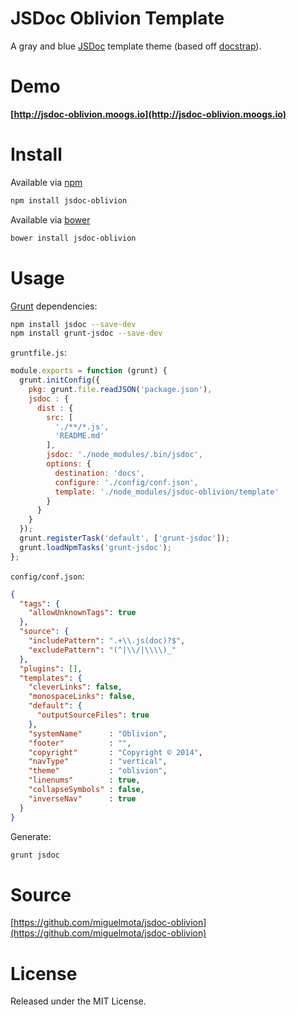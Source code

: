 # JSDoc Oblivion Template

A gray and blue [JSDoc](http://usejsdoc.org/) template theme (based off [docstrap](https://github.com/terryweiss/docstrap)).

# Demo

**[http://jsdoc-oblivion.moogs.io](http://jsdoc-oblivion.moogs.io)**

# Install

Available via [npm](https://www.npmjs.org/)

```bash
npm install jsdoc-oblivion
```

Available via [bower](http://bower.io/)

```bash
bower install jsdoc-oblivion
```

# Usage

[Grunt](http://gruntjs.com/) dependencies:

```bash
npm install jsdoc --save-dev
npm install grunt-jsdoc --save-dev
```

`gruntfile.js`:

```javascript
module.exports = function (grunt) {
  grunt.initConfig({
    pkg: grunt.file.readJSON('package.json'),
    jsdoc : {
      dist : {
        src: [
          './**/*.js',
          'README.md'
        ],
        jsdoc: './node_modules/.bin/jsdoc',
        options: {
          destination: 'docs',
          configure: './config/conf.json',
          template: './node_modules/jsdoc-oblivion/template'
        }
      }
    }
  });
  grunt.registerTask('default', ['grunt-jsdoc']);
  grunt.loadNpmTasks('grunt-jsdoc');
};
```

`config/conf.json`:

```json
{
  "tags": {
    "allowUnknownTags": true
  },
  "source": {
    "includePattern": ".+\\.js(doc)?$",
    "excludePattern": "(^|\\/|\\\\)_"
  },
  "plugins": [],
  "templates": {
    "cleverLinks": false,
    "monospaceLinks": false,
    "default": {
      "outputSourceFiles": true
    },
    "systemName"      : "Oblivion",
    "footer"          : "",
    "copyright"       : "Copyright © 2014",
    "navType"         : "vertical",
    "theme"           : "oblivion",
    "linenums"        : true,
    "collapseSymbols" : false,
    "inverseNav"      : true
  }
}
```

Generate:

```bash
grunt jsdoc
```

# Source

[https://github.com/miguelmota/jsdoc-oblivion](https://github.com/miguelmota/jsdoc-oblivion)

# License

Released under the MIT License.
